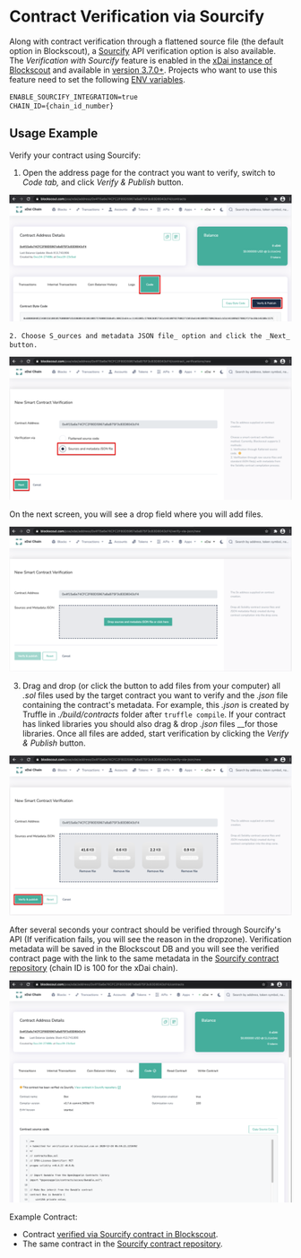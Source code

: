 # Contract Verification via Sourcify

Along with contract verification through a flattened source file \(the default option in Blockscout\),  a [Sourcify](https://sourcify.dev/) API verification option is also available. The _Verification with Sourcify_  feature is enabled in the [xDai instance of Blockscout](https://blockscout.com/xdai/mainnet) and available in [version 3.7.0+](https://github.com/blockscout/blockscout/releases/tag/v3.7.0-beta). Projects who want to use this feature need to set the following [ENV variables](../../../for-developers/information-and-settings/env-variables.md).

```text
ENABLE_SOURCIFY_INTEGRATION=true
CHAIN_ID={chain_id_number}
```

## Usage Example

Verify your contract using Sourcify:

   1. Open the address page for the contract you want to verify, switch to _Code tab,_ and click _Verify & Publish_ button.

![](../../../.gitbook/assets/screenshot-2020-12-28-at-08.38.15_2.png)

    2. Choose S_ources and metadata JSON file_ option and click the _Next_ button.

![](../../../.gitbook/assets/screenshot-2020-12-28-at-08.43.13_2.png)

On the next screen, you will see a drop field where you will add files.

![](../../../.gitbook/assets/screenshot-2020-12-28-at-08.46.06.png)

3. Drag and drop \(or click the button to add files from your computer\) all _.sol_ files used by the target contract you want to verify and the _.json_ file containing the contract's metadata. For example, this _.json_ is created by Truffle in _./build/contracts_ folder after `truffle compile`. If your contract has linked libraries you should also drag & drop _.json_ files __for those libraries. Once all files are added, start verification by clicking the _Verify & Publish_ button.

![](../../../.gitbook/assets/screenshot-2020-12-28-at-08.57.42_2.png)

After several seconds your contract should be verified through Sourcify's API \(If verification fails, you will see the reason in the dropzone\). Verification metadata will be saved in the Blockscout DB and you will see the verified contract page with the link to the same metadata in the [Sourcify contract repository](https://contractrepo.komputing.org/contracts/full_match/100/) \(chain ID is 100 for the xDai chain\).

![](../../../.gitbook/assets/screenshot-2020-12-28-at-08.59.50.png)

Example Contract:

* Contract [verified via Sourcify contract in Blockscout](https://blockscout.com/xdai/mainnet/address/0x4f15a6e74CFC2F80D5967a8aB75F3c83D8043cF4/contracts). 
* The same contract in the [Sourcify contract repository](https://contractrepo.komputing.org/contracts/full_match/100/0x4f15a6e74CFC2F80D5967a8aB75F3c83D8043cF4/).

